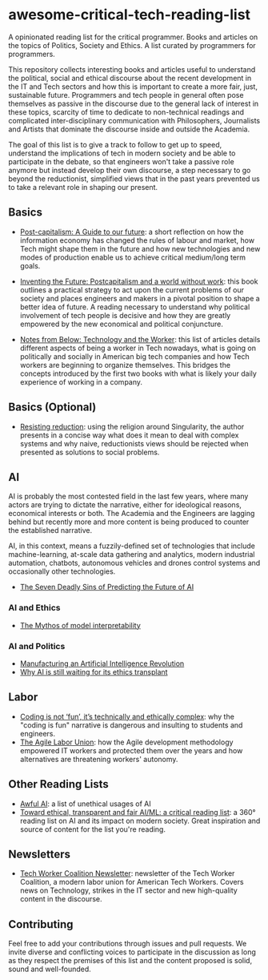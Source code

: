 # awesome-critical-tech-reading-list
A opinionated reading list for the critical programmer. Books and articles on the topics of Politics, Society and Ethics. A list curated by programmers for programmers.

This repository collects interesting books and articles useful to understand the political, social and ethical discourse about the recent development in the IT and Tech sectors and how this is important to create a more fair, just, sustainable future. Programmers and tech people in general often pose themselves as passive in the discourse due to the general lack of interest in these topics, scarcity of time to dedicate to non-technical readings and complicated inter-disciplinary communication with Philosophers, Journalists and Artists that dominate the discourse inside and outside the Academia. 

The goal of this list is to give a track to follow to get up to speed, understand the implications of tech in modern society and be able to participate in the debate, so that engineers won't take a passive role anymore but instead develop their own discourse, a step necessary to go beyond the reductionist, simplified views that in the past years prevented us to take a relevant role in shaping our present. 

## Basics

* [Post-capitalism: A Guide to our future](https://en.wikipedia.org/wiki/PostCapitalism:_A_Guide_to_Our_Future): a short reflection on how the information economy has changed the rules of labour and market, how Tech might shape them in the future and how new technologies and new modes of production enable us to achieve critical medium/long term goals.

* [Inventing the Future: Postcapitalism and a world without work](https://en.wikipedia.org/wiki/Inventing_the_Future:_Postcapitalism_and_a_World_Without_Work): this book outlines a practical strategy to act upon the current problems of our society and places engineers and makers in a pivotal position to shape a better idea of future. A reading necessary to understand why political involvement of tech people is decisive and how they are greatly empowered by the new economical and political conjuncture.

* [Notes from Below: Technology and the Worker](https://notesfrombelow.org/article/technology-and-the-worker): this list of articles details different aspects of being a worker in Tech nowadays, what is going on politically and socially in American big tech companies and how Tech workers are beginning to organize themselves. This bridges the concepts introduced by the first two books with what is likely your daily experience of working in a company.

## Basics (Optional)
* [Resisting reduction](https://jods.mitpress.mit.edu/pub/resisting-reduction): using the religion around Singularity, the author presents in a concise way what does it mean to deal with complex systems and why naive, reductionists views should be rejected when presented as solutions to social problems.

## AI

AI is probably the most contested field in the last few years, where many actors are trying to dictate the narrative, either for ideological reasons, economical interests or both. The Academia and the Engineers are lagging behind but recently more and more content is being produced to counter the established narrative. 

AI, in this context, means a fuzzily-defined set of technologies that include machine-learning, at-scale data gathering and analytics, modern industrial automation, chatbots, autonomous vehicles and drones control systems and occasionally other technologies.

* [The Seven Deadly Sins of Predicting the Future of AI](http://rodneybrooks.com/the-seven-deadly-sins-of-predicting-the-future-of-ai/)

### AI and Ethics
* [The Mythos of model interpretability](https://arxiv.org/pdf/1606.03490.pdf)
### AI and Politics
* [Manufacturing an Artificial Intelligence Revolution](https://papers.ssrn.com/sol3/papers.cfm?abstract_id=3078224)
* [Why AI is still waiting for its ethics transplant](https://www.wired.com/story/why-ai-is-still-waiting-for-its-ethics-transplant/)

## Labor

* [Coding is not ‘fun’, it’s technically and ethically complex](https://aeon.co/ideas/coding-is-not-fun-it-s-technically-and-ethically-complex): why the "coding is fun" narrative is dangerous and insulting to students and engineers.
* [The Agile Labor Union](http://www.metareader.org/post/agile-labor-union.html): how the Agile development methodology empowered IT workers and protected them over the years and how alternatives are threatening workers' autonomy.

## Other Reading Lists

* [Awful AI](https://github.com/daviddao/awful-ai): a list of unethical usages of AI
* [Toward ethical, transparent and fair AI/ML: a critical reading list](https://medium.com/@eirinimalliaraki/toward-ethical-transparent-and-fair-ai-ml-a-critical-reading-list-d950e70a70ea): a 360° reading list on AI and its impact on modern society. Great inspiration and source of content for the list you're reading.

## Newsletters
* [Tech Worker Coalition Newsletter](https://techworkerscoalition.us11.list-manage.com/subscribe?u=194e57c175176cfd13007a197&id=7cb85d276a): newsletter of the Tech Worker Coalition, a modern labor union for American Tech Workers. Covers news on Technology, strikes in the IT sector and new high-quality content in the discourse.

## Contributing

Feel free to add your contributions through issues and pull requests. We invite diverse and conflicting voices to participate in the discussion as long as they respect the premises of this list and the content proposed is solid, sound and well-founded.

